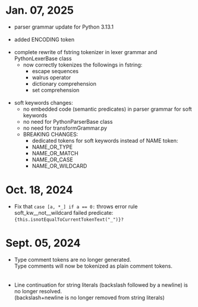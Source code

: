 # Jan. 07, 2025
- parser grammar update for Python 3.13.1<br/><br/>
- added ENCODING token<br/><br/>
- complete rewrite of fstring tokenizer in lexer grammar and PythonLexerBase class
    - now correctly tokenizes the followings in fstring:
        - escape sequences
        - walrus operator
        - dictionary comprehension
        - set comprehension<br/><br/>
- soft keywords changes:
    - no embedded code (semantic predicates) in parser grammar for soft keywords
    - no need for PythonParserBase class
    - no need for transformGrammar.py
    - BREAKING CHANGES:
        - dedicated tokens for soft keywords instead of NAME token:
        - NAME_OR_TYPE
        - NAME_OR_MATCH
        - NAME_OR_CASE
        - NAME_OR_WILDCARD

# Oct. 18, 2024
- Fix that `case [a, *_] if a == 0:` throws error rule soft_kw__not__wildcard failed predicate:
  `{this.isnotEqualToCurrentTokenText("_")}?`

# Sept. 05, 2024
- Type comment tokens are no longer generated.  
  Type comments will now be tokenized as plain comment tokens.  
  <br/><br/>
- Line continuation for string literals (backslash followed by a newline) is no longer resolved.  
  (backslash+newline is no longer removed from string literals)
